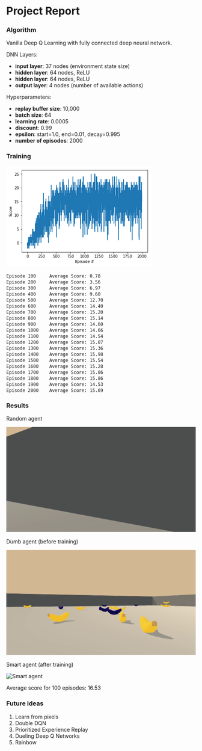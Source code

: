 # Project Report

### Algorithm

Vanilla Deep Q Learning with fully connected deep neural network.

DNN Layers:

* **input layer**: 37 nodes (environment state size)
* **hidden layer**: 64 nodes, ReLU
* **hidden layer**: 64 nodes, ReLU
* **output layer**: 4 nodes (number of available actions)

Hyperparameters:

* **replay buffer size**: 10,000
* **batch size**: 64
* **learning rate**: 0.0005
* **discount**: 0.99
* **epsilon**: start=1.0, end=0.01, decay=0.995
* **number of episodes**: 2000

### Training

![Training](img/training.png)

```
Episode 100     Average Score: 0.78
Episode 200     Average Score: 3.56
Episode 300     Average Score: 6.97
Episode 400     Average Score: 9.60
Episode 500     Average Score: 12.70
Episode 600     Average Score: 14.40
Episode 700     Average Score: 15.20
Episode 800     Average Score: 15.14
Episode 900     Average Score: 14.60
Episode 1000    Average Score: 14.66
Episode 1100    Average Score: 14.54
Episode 1200    Average Score: 15.07
Episode 1300    Average Score: 15.36
Episode 1400    Average Score: 15.98
Episode 1500    Average Score: 15.54
Episode 1600    Average Score: 15.28
Episode 1700    Average Score: 15.06
Episode 1800    Average Score: 15.86
Episode 1900    Average Score: 14.53
Episode 2000    Average Score: 15.69
```

### Results

Random agent

![Random agent](img/random_agent.gif)

Dumb agent (before training)

![Dumb agent](img/dumb_agent.gif)

Smart agent (after training)

![Smart agent](img/smart_agent.gif)

Average score for 100 episodes: 16.53

### Future ideas

1. Learn from pixels
2. Double DQN
3. Prioritized Experience Replay
4. Dueling Deep Q Networks
5. Rainbow
